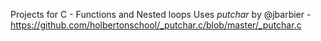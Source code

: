 
Projects for C - Functions and Nested loops
Uses _putchar_ by @jbarbier - https://github.com/holbertonschool/_putchar.c/blob/master/_putchar.c
